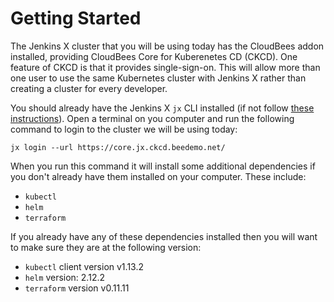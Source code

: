 # Getting Started

The Jenkins X cluster that you will be using today has the CloudBees addon installed, providing CloudBees Core for Kuberenetes CD (CKCD). One feature of CKCD is that it provides single-sign-on. This will allow more than one user to use the same Kubernetes cluster with Jenkins X rather than creating a cluster for every developer.

You should already have the Jenkins X `jx` CLI installed (if not follow [these instructions](https://jenkins-x.io/getting-started/install/)). Open a terminal on you computer and run the following command to login to the cluster we will be using today:

```
jx login --url https://core.jx.ckcd.beedemo.net/
```

When you run this command it will install some additional dependencies if you don't already have them installed on your computer. These include:
 * `kubectl`
 * `helm`
 * `terraform`

If you already have any of these dependencies installed then you will want to make sure they are at the following version:
 * `kubectl` client version v1.13.2
 * `helm` version: 2.12.2
 * `terraform` version v0.11.11



